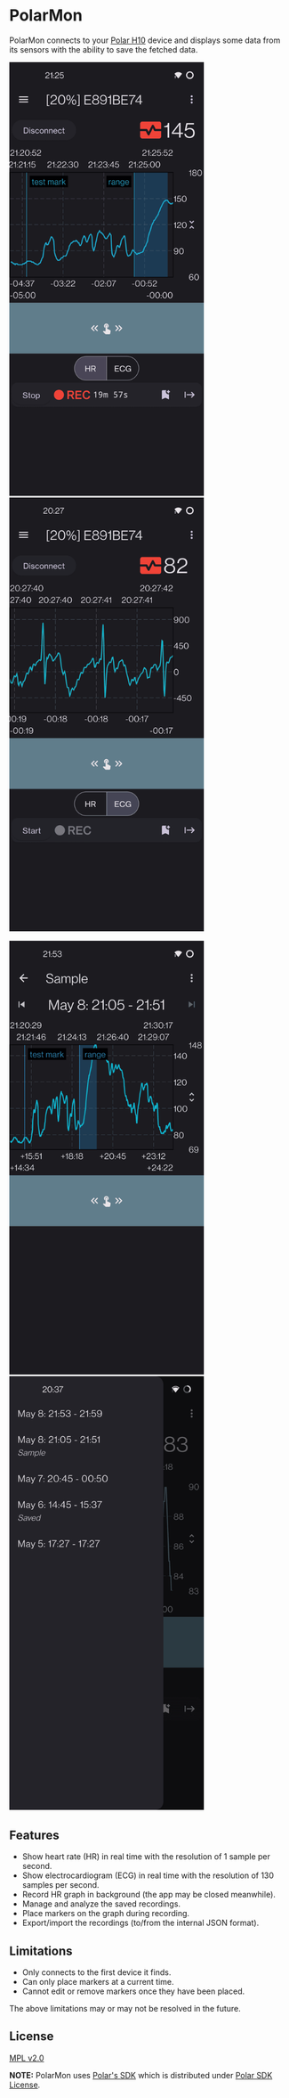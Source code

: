 # PolarMon

PolarMon connects to your
[Polar H10](https://www.polar.com/en/sensors/h10-heart-rate-sensor) device
and displays some data from its sensors with the ability to save the fetched data.

<img
    src="fastlane/metadata/android/en-US/images/phoneScreenshots/1.png"
    alt="Main page"
    title="Main page"
    width="350"
/> <img
    src="fastlane/metadata/android/en-US/images/phoneScreenshots/2.png"
    alt="ECG"
    title="ECG"
    width="350"
/>

<img
    src="fastlane/metadata/android/en-US/images/phoneScreenshots/3.png"
    alt="Saved recording"
    title="Saved recording"
    width="350"
/> <img
    src="fastlane/metadata/android/en-US/images/phoneScreenshots/4.png"
    alt="List of recordings"
    title="List of recordings"
    width="350"
/>


## Features

* Show heart rate (HR) in real time with the resolution of 1 sample per second.
* Show electrocardiogram (ECG) in real time with the resolution of 130 samples per second.
* Record HR graph in background (the app may be closed meanwhile).
* Manage and analyze the saved recordings.
* Place markers on the graph during recording.
* Export/import the recordings (to/from the internal JSON format).


## Limitations

* Only connects to the first device it finds.
* Can only place markers at a current time.
* Cannot edit or remove markers once they have been placed.

The above limitations may or may not be resolved in the future.


## License

[MPL v2.0](LICENSE)

**NOTE:** PolarMon uses [Polar's SDK](https://github.com/polarofficial/polar-ble-sdk)
which is distributed under [Polar SDK License](https://github.com/polarofficial/polar-ble-sdk/blob/master/Polar_SDK_License.txt).
